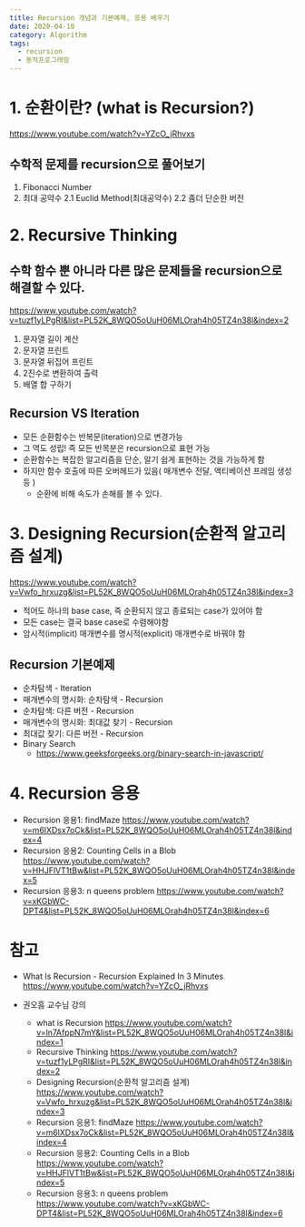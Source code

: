 ```yaml
---
title: Recursion 개념과 기본예제, 응용 배우기
date: 2020-04-10
category: Algorithm
tags:
  - recursion
  - 동적프로그래밍
---
```


# 1. 순환이란? (what is Recursion?)

https://www.youtube.com/watch?v=YZcO_jRhvxs

## 수학적 문제를 recursion으로 풀어보기

1. Fibonacci Number
2. 최대 공약수
   2.1 Euclid Method(최대공약수)
   2.2 좀더 단순한 버전

# 2. Recursive Thinking

## 수학 함수 뿐 아니라 다른 많은 문제들을 recursion으로 해결할 수 있다.

https://www.youtube.com/watch?v=tuzf1yLPgRI&list=PL52K_8WQO5oUuH06MLOrah4h05TZ4n38l&index=2

1. 문자열 길이 계산
2. 문자열 프린트
3. 문자열 뒤집어 프린트
4. 2진수로 변환하여 출력
5. 배열 합 구하기

## Recursion VS Iteration

- 모든 순환함수는 반복문(iteration)으로 변경가능
- 그 역도 성립! 즉 모든 반목분은 recursion으로 표현 가능
- 순환함수는 복잡한 알고리즘을 단순, 알기 쉽게 표현하는 것을 가능하게 함
- 하지만 함수 호출에 따른 오버헤드가 있음( 매개변수 전달, 액티베이션 프레임 생성 등 )
  - 순환에 비해 속도가 손해를 볼 수 있다.

# 3. Designing Recursion(순환적 알고리즘 설계)

https://www.youtube.com/watch?v=Vwfo_hrxuzg&list=PL52K_8WQO5oUuH06MLOrah4h05TZ4n38l&index=3

- 적어도 하나의 base case, 즉 순환되지 않고 종료되는 case가 있어야 함
- 모든 case는 결국 base case로 수렴해야함
- 암시적(implicit) 매개변수를 명시적(explicit) 매개변수로 바꿔야 함

## Recursion 기본예제

- 순차탐색 - Iteration
- 매개변수의 명시화: 순차탐색 - Recursion
- 순차탐색: 다른 버전 - Recursion
- 매개변수의 명시화: 최대값 찾기 - Recursion
- 최대값 찾기: 다른 버전 - Recursion
- Binary Search
  - https://www.geeksforgeeks.org/binary-search-in-javascript/

# 4. Recursion 응용

- Recursion 응용1: findMaze
  https://www.youtube.com/watch?v=m6lXDsx7oCk&list=PL52K_8WQO5oUuH06MLOrah4h05TZ4n38l&index=4
- Recursion 응용2: Counting Cells in a Blob
  https://www.youtube.com/watch?v=HHJFlVT1tBw&list=PL52K_8WQO5oUuH06MLOrah4h05TZ4n38l&index=5
- Recursion 응용3: n queens problem
  https://www.youtube.com/watch?v=xKGbWC-DPT4&list=PL52K_8WQO5oUuH06MLOrah4h05TZ4n38l&index=6

# 참고

- What Is Recursion - Recursion Explained In 3 Minutes
  https://www.youtube.com/watch?v=YZcO_jRhvxs

- 권오흠 교수님 강의
  - what is Recursion
    https://www.youtube.com/watch?v=ln7AfppN7mY&list=PL52K_8WQO5oUuH06MLOrah4h05TZ4n38l&index=1
  - Recursive Thinking
    https://www.youtube.com/watch?v=tuzf1yLPgRI&list=PL52K_8WQO5oUuH06MLOrah4h05TZ4n38l&index=2
  - Designing Recursion(순환적 알고리즘 설계)
    https://www.youtube.com/watch?v=Vwfo_hrxuzg&list=PL52K_8WQO5oUuH06MLOrah4h05TZ4n38l&index=3
  - Recursion 응용1: findMaze
    https://www.youtube.com/watch?v=m6lXDsx7oCk&list=PL52K_8WQO5oUuH06MLOrah4h05TZ4n38l&index=4
  - Recursion 응용2: Counting Cells in a Blob
    https://www.youtube.com/watch?v=HHJFlVT1tBw&list=PL52K_8WQO5oUuH06MLOrah4h05TZ4n38l&index=5
  - Recursion 응용3: n queens problem
    https://www.youtube.com/watch?v=xKGbWC-DPT4&list=PL52K_8WQO5oUuH06MLOrah4h05TZ4n38l&index=6
